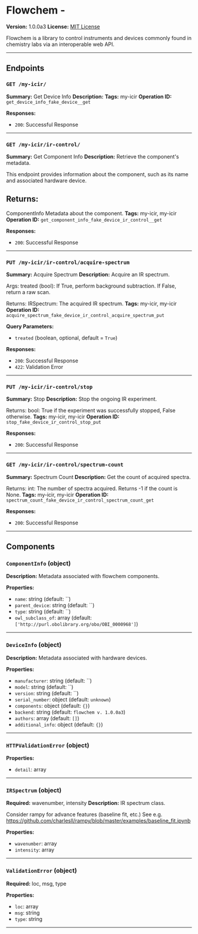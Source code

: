 # Flowchem - 

**Version:** 1.0.0a3
**License:** [MIT License](https://opensource.org/licenses/MIT)

Flowchem is a library to control instruments and devices commonly found in chemistry labs via an interoperable web API.

---

## Endpoints

### `GET /my-icir/`

**Summary:** Get Device Info
**Description:** 
**Tags:** my-icir
**Operation ID:** `get_device_info_fake_device__get`

**Responses:**
- `200`: Successful Response

---

### `GET /my-icir/ir-control/`

**Summary:** Get Component Info
**Description:** Retrieve the component's metadata.

This endpoint provides information about the component, such as its name and associated hardware device.

Returns:
--------
ComponentInfo
    Metadata about the component.
**Tags:** my-icir, my-icir
**Operation ID:** `get_component_info_fake_device_ir_control__get`

**Responses:**
- `200`: Successful Response

---

### `PUT /my-icir/ir-control/acquire-spectrum`

**Summary:** Acquire Spectrum
**Description:** Acquire an IR spectrum.

Args:
    treated (bool): If True, perform background subtraction. If False, return a raw scan.

Returns:
    IRSpectrum: The acquired IR spectrum.
**Tags:** my-icir, my-icir
**Operation ID:** `acquire_spectrum_fake_device_ir_control_acquire_spectrum_put`

**Query Parameters:**
- `treated` (boolean, optional, default = `True`)

**Responses:**
- `200`: Successful Response
- `422`: Validation Error

---

### `PUT /my-icir/ir-control/stop`

**Summary:** Stop
**Description:** Stop the ongoing IR experiment.

Returns:
    bool: True if the experiment was successfully stopped, False otherwise.
**Tags:** my-icir, my-icir
**Operation ID:** `stop_fake_device_ir_control_stop_put`

**Responses:**
- `200`: Successful Response

---

### `GET /my-icir/ir-control/spectrum-count`

**Summary:** Spectrum Count
**Description:** Get the count of acquired spectra.

Returns:
    int: The number of spectra acquired. Returns -1 if the count is None.
**Tags:** my-icir, my-icir
**Operation ID:** `spectrum_count_fake_device_ir_control_spectrum_count_get`

**Responses:**
- `200`: Successful Response

---

## Components

### `ComponentInfo` (object)

**Description:** Metadata associated with flowchem components.

**Properties:**
- `name`: string (default: ``)
- `parent_device`: string (default: ``)
- `type`: string (default: ``)
- `owl_subclass_of`: array (default: `['http://purl.obolibrary.org/obo/OBI_0000968']`)

---

### `DeviceInfo` (object)

**Description:** Metadata associated with hardware devices.

**Properties:**
- `manufacturer`: string (default: ``)
- `model`: string (default: ``)
- `version`: string (default: ``)
- `serial_number`: object (default: `unknown`)
- `components`: object (default: `{}`)
- `backend`: string (default: `flowchem v. 1.0.0a3`)
- `authors`: array (default: `[]`)
- `additional_info`: object (default: `{}`)

---

### `HTTPValidationError` (object)


**Properties:**
- `detail`: array

---

### `IRSpectrum` (object)

**Required:** wavenumber, intensity
**Description:** IR spectrum class.

Consider rampy for advance features (baseline fit, etc.)
See e.g. https://github.com/charlesll/rampy/blob/master/examples/baseline_fit.ipynb

**Properties:**
- `wavenumber`: array
- `intensity`: array

---

### `ValidationError` (object)

**Required:** loc, msg, type

**Properties:**
- `loc`: array
- `msg`: string
- `type`: string

---
